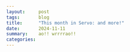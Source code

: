 ```yaml
---
layout:     post
tags:       blog
title:      "This month in Servo: and more!"
date:       2024-11-11
summary:    ao!! wrrrrao!!
categories:
---
```


<!--
- wpt <https://wpt.servo.org>
    - 2024-11-04 60% on all of wpt?
    - 2024-10-31 enabled css-grid tests 34052
- api features
    - 2024-09-28 better handling of data: urls 33500
    - 2024-10-09 `crypto.subtle.generateKey("AES-CBC")` 33628
    - 2024-10-11 toString() method on DOMMatrix and DOMMatrixReadOnly 33792
    - 2024-10-16 fetch metadata headers (‘Sec-Fetch-Site’, ‘Sec-Fetch-Mode’, ‘Sec-Fetch-User’, ‘Sec-Fetch-Dest’) 33830
    - 2024-10-18 non-ASCII characters in <img srcset> 33873
    - 2024-10-22 `crypto.subtle.encrypt()` and `decrypt()` for AES-CBC 33795
    - 2024-10-23 `crypto.subtle.generateKey("AES-CTR")` 33963
    - 2024-10-25 ‘transition-behavior: allow-discrete’ 33991
    - 2024-10-27 ‘transition: allow-discrete’ 34005
    - 2024-10-27 stub interface for IntersectionObserver 33989
    - 2024-10-30 `crypto.subtle.digest()` 34034
    - 2024-10-30 ‘mix-blend-mode: plus-lighter’ 34057
- layout
    - keyword sizes (‘min-content’, ‘max-content’, ‘fit-content’, ‘stretch’)
        - prelim 33558
        - enable stretch 33659
        - 2024-10-09 floats 33666
        - 2024-10-11 atomic inlines 33737
        - 2024-10-23 absolute/fixed positioned elements 33950
        - 2024-10-23 prevent ‘stretch’ from being negative 33951
        - 2024-10-27 intrinsic contributions 33854
    - fixed ‘align-content: <start|end>’ with ‘flex-wrap: wrap-reverse’ 33667
    - flex container intrinsic size with inline margins 33780
    - cyclic percentages in ‘min-width’ and ‘min-height’ 33988
    - video intrinsic size 31746 34069
    - fixed ‘text-wrap-mode: nowrap’ 33848
- fonts
    - async FontKey and FontInstanceKey 33600
    - first font instance creation 33638
    - memory mapping system fonts on macOS and freetype platforms 33747 mukilan
- perf
    - single fetch thread, fixing most errors due to too many file descriptors 33863
    - unmultiply_inplace 33553 33584 33582
    - flexbox layout tracing 33647
    - flexbox caching to avoid unnecessary layouts 33964 33967
    - avoid recomputing sizes when not using vertical percentages or stretching vertically 33806
    - avoid recomputing percentage heights of table rows 33575
    - fixed log spam when not using experimental `--features tracing` 33845
    - faster builds of script crate 33502
    - fixed small incremental parser updates 33611
- architecture
    - single cross-process compositor api 33619 33660 33817
    - start of gl bindings unification surfman#318 webxr#248 33538 33910 33911
    - script crate splitting continues 33627 33665
- servoshell and embedding
    - servoshell avoid unnecessary redraws 34008
    - servoshell drop --no-minibrowser code path 33677
    - smoother scrolling on macOS (or hidpi?) systems 34063
    - new `--screen-size` option (and `--resolution` is now `--window-size`) 34038
    - location bar updates for redirects (for other embedders too) 34004
    - embedder-provided resources are now documented 33885
    - fetching custom protocols 33573
    - license in installer 33711
- upgrades
    - stylo 2024-09-02 → 2024-10-04 33767
- webgpu
    - updated to wgpu v23 34073 33635
    - fixed bugs where we present old images 33613
- devtools
    - console firefox 131+ 33661
    - remove iframes from tab list 34032
    - persisting unminified external stylesheets 33919
- openharmony
    - 2024-10-11 started publishing nightlies 33801
    - can pass arguments to servoshell now 33588
    - toasts when pages load or panic 33621
- crashes
    - glwindow webxr session crashes on macos 33962
    - gc borrow hazards 33857 33875 33904 33929 33942 33976 34019 34020 33965 33937
    - replaced layout 34006
    - es modules 33938
- outreachy
    - clippy 31500
    - cangc 33683 33684
    - downcasting refactor 33804
    - script codegen 33713
    - std::mem::take 33959
- contributors
    - wpt summary 33587
    - `full` and `wpt` no longer test layout 2013. 34048

>>> 2024-09-28T06:11:36Z
+   c1931ee2cbeb16710388ee7c88e0c209ef1df801	https://github.com/servo/servo/pull/33500	Simplify the data: protocol handler (#33500)	
    a56c837122e76b243e7fadf3b48215af23f199c6	https://github.com/servo/servo/pull/33574	build(deps): bump syn from 2.0.77 to 2.0.79 (#33574)	dependabot[bot] <49699333+dependabot[bot]@users.noreply.github.com>
    a45ff16c47c83152dd47232b3b08fd9fd6d2e57f	https://github.com/servo/servo/pull/33571	build(deps): bump flate2 from 1.0.33 to 1.0.34 (#33571)	dependabot[bot] <49699333+dependabot[bot]@users.noreply.github.com>
    e1b7f2e95ea61d5827ccb37ea8d4bdbbc2349571	https://github.com/servo/servo/pull/33570	build(deps): bump autocfg from 1.3.0 to 1.4.0 (#33570)	dependabot[bot] <49699333+dependabot[bot]@users.noreply.github.com>
    40627334d7abf1649b7791e7f40ffdb3b2213574	https://github.com/servo/servo/pull/33569	build(deps): bump cc from 1.1.21 to 1.1.22 (#33569)	dependabot[bot] <49699333+dependabot[bot]@users.noreply.github.com>
+   057dd1e9eb46749f3e38bf7fbbf05392d8fbe1fd	https://github.com/servo/servo/pull/33558	Make ComputedValuesExt expose keywords for the sizing properties (#33558)	
    c7ef974968c32d58e6fdd3213965c0f88ee6e4a5	https://github.com/servo/servo/pull/33562	fetch: header tweaks to improve compliance with fetch spec (#33562)	
    f96a62f0cea059677a4f51012bcdf96384485525	https://github.com/servo/servo/pull/33566	Bump sccache-action to v0.0.6 (#33566)	
    c519a2cdb68683e2c9b05e54cfd10e022228fb2c	https://github.com/servo/servo/pull/33565	Fix typo on protocol handlers (#33565)	
+   78370fa6d082f60cd6fe41a24e98fa52e90dbf1c	https://github.com/servo/servo/pull/33563	Fix mach run bustage (#33563)	
+   02953d2fb69413f358210770d10d77efc6d015bd	https://github.com/servo/servo/pull/33553	Move unmultiply_inplace to pixels crate (#33553)	
>>> 2024-09-29T06:07:04Z
+   f57ae6005684e0fcc6d3edf96141c6400ac54d45	https://github.com/servo/servo/pull/33573	Let protocol handlers decide if they are fetchable (#33573)	
    5d269a9036a6c0888627778e9102967e58b1ae6a	https://github.com/servo/servo/pull/33577	Simplify the computation of CAPMIN (#33577)	
+   d110d8710a7e5e61891810ee7263292b4901a5c8	https://github.com/servo/servo/pull/33575	Don't recompute percentage contribution for table row (#33575)	
>>> 2024-09-30T06:08:52Z
    58f34ad7a3db8c633871d568bfcef8b094217e3e	https://github.com/servo/servo/pull/33581	Create HttpStatus to safely deal with HTTP responses status. (#33581)	
    013473f1d5a18f7d99183593ef370045dc58c978	https://github.com/servo/servo/pull/33580	Sync WPT with upstream (29-09-2024) (#33580)	Samson <16504129+sagudev@users.noreply.github.com>
>>> 2024-10-01T06:07:04Z
+   022a95a2cd55617538f2dc841de3a76ef12ad8d9	https://github.com/servo/servo/pull/33582	Optimized unmultiply_inplace to remove fp ops (#33582)	
    9864a02232600e143c5cc3467d62e2542cd3b84a	https://github.com/servo/servo/pull/33594	build(deps): bump cc from 1.1.22 to 1.1.23 (#33594)	dependabot[bot] <49699333+dependabot[bot]@users.noreply.github.com>
    e98f59946e783a7d7fd5aede3af46f85829cbb32	https://github.com/servo/servo/pull/33593	build(deps): bump png from 0.17.13 to 0.17.14 (#33593)	dependabot[bot] <49699333+dependabot[bot]@users.noreply.github.com>
    f85ac40a381b48aee5feced5596e96cb2ef24ef9	https://github.com/servo/servo/pull/33592	build(deps): bump tempfile from 3.12.0 to 3.13.0 (#33592)	dependabot[bot] <49699333+dependabot[bot]@users.noreply.github.com>
    d4ea1ae1d120a7b83c0ebfa8cce68de4f980cba8	https://github.com/servo/servo/pull/33590	build(deps): bump once_cell from 1.19.0 to 1.20.1 (#33590)	dependabot[bot] <49699333+dependabot[bot]@users.noreply.github.com>
    3b08efa516fd1041b83b8bc592693b383a039e62	https://github.com/servo/servo/pull/33591	build(deps): bump regex from 1.10.6 to 1.11.0 (#33591)	dependabot[bot] <49699333+dependabot[bot]@users.noreply.github.com>
+   96006daf6e6665dac48ef60e16ccaec3b6988744	https://github.com/servo/servo/pull/33502	use rerun-if-changed in script/build.rs (#33502)	Martin Robinson <mrobinson@igalia.com>
+   1ddfde96ce15687dea84be4e55cee3d381177804	https://github.com/servo/servo/pull/33584	Add a benchmark for for `unmultiply_inplace` in `pixels` (#33584)	
>>> 2024-10-02T05:58:46Z
+   e534c7d4610807fb1a93f17085ec6ada61a4a342	https://github.com/servo/servo/pull/33588	ohos: Allow passing arguments to servoshell (#33588)	
    d7da0563d36d8a6dafecb348ce94ff883242f7cb	https://github.com/servo/servo/pull/33612	Remove unneeded comments about suppressed errors. (#33612)	
    c76524e63bee4c00f7b3be26c021e314526f8b3a	https://github.com/servo/servo/pull/33108	Fix panic in webstorage/symbol-props.window.js (#33108)	
    f3e61885023c9ebd0e0505ba5663f74bea546043	https://github.com/servo/servo/pull/33610	build(deps): bump clap from 4.5.18 to 4.5.19 (#33610)	dependabot[bot] <49699333+dependabot[bot]@users.noreply.github.com>
    d83e5a6e3a544b097cb84690c47fe8005476a1dd	https://github.com/servo/servo/pull/33608	build(deps): bump httparse from 1.9.4 to 1.9.5 (#33608)	dependabot[bot] <49699333+dependabot[bot]@users.noreply.github.com>
    d63d975a2e76558defe8b0055f72e2443a6a5f6f	https://github.com/servo/servo/pull/33607	build(deps): bump cc from 1.1.23 to 1.1.24 (#33607)	dependabot[bot] <49699333+dependabot[bot]@users.noreply.github.com>
    a67e921bfa6b56f77976d7b79b71a99981b42c8e	https://github.com/servo/servo/pull/33606	build(deps): bump unicode-properties from 0.1.2 to 0.1.3 (#33606)	dependabot[bot] <49699333+dependabot[bot]@users.noreply.github.com>
    e0aa288dacbaecfb9df7f4d2ef5ff36bd34c748d	https://github.com/servo/servo/pull/33579	Refactor sizing logic for table measures (#33579)	
+   abad89a49c1fbad584627deaa7440f50a5cc9912	https://github.com/servo/servo/pull/33600	fonts: Make `FontKey` and `FontInstanceKey` generation asynchronous (#33600)	
    05ecb8eddb3989ffcee51df5c2c86887fee8b7e8	https://github.com/servo/servo/pull/33521	webgpu: renovate gpucanvascontext and webgpu presentation to match the spec (#33521)	
    0b2549f4cbf84279580e7792f261da0965d97225	https://github.com/servo/servo/pull/33545	build(deps): bump fdeflate from 0.3.4 to 0.3.5 (#33545)	dependabot[bot] <49699333+dependabot[bot]@users.noreply.github.com>
    5b8f3015c0193008d322b6d87656a5867dfac40e	https://github.com/servo/servo/pull/33598	Add OpenHarmony to supported platforms in Readme. (#33598)	
    5ee8e2e55b9726015b0cd3d21f4f4f9b084a5b67	https://github.com/servo/servo/pull/33596	CI: increase self-hosted runner timeout from 30 to 120 seconds (#33596)	
>>> 2024-10-03T06:15:38Z
+   c7a4e4f627f0bf331cedc1700ddeb92ffcba4e78	https://github.com/servo/servo/pull/33611	net: Refactor `Decoder` (#33611)	
    c682172440e2010ddd7e225463e81ddb175ebd81	https://github.com/servo/servo/pull/33623	build(deps): bump async-stream from 0.3.5 to 0.3.6 (#33623)	dependabot[bot] <49699333+dependabot[bot]@users.noreply.github.com>
+   6d4438808a95f78a2a35e749a8c65e5265b64602	https://github.com/servo/servo/pull/33587	do WPT reports as GitHub job summery (#33587)	Martin Robinson <mrobinson@igalia.com>
    56f0abeb8961bb0481c44cb7cf9f7fedd51d2938	https://github.com/servo/servo/pull/33618	clippy: Fix warnings in components/devtools/actors/inspector (#33618)	
    88dad77483e05560dead8e8d64252e756cea1422	https://github.com/servo/servo/pull/33597	Compositor: add document id to NewWebRenderFrame variant (#33597)	
>>> 2024-10-04T06:12:51Z
    e1eca71cd175dc8662ecf33f7a782eb3d0fe2364	https://github.com/servo/servo/pull/33641	build(deps): bump hilog-sys from 0.1.1 to 0.1.2 (#33641)	dependabot[bot] <49699333+dependabot[bot]@users.noreply.github.com>
    1170124678c0d091681816b6f58993ee14da6935	https://github.com/servo/servo/pull/33640	build(deps): bump async-compression from 0.4.12 to 0.4.13 (#33640)	dependabot[bot] <49699333+dependabot[bot]@users.noreply.github.com>
9fcfe09e5185f05af02f617c4a2bd934c29344dc	https://github.com/servo/servo/pull/33621	ohos: Add toast prompt (#33621)	
+   f2f5614ad64927aa82aa8937ae14a6086df49d2b	https://github.com/servo/servo/pull/33619	compositor: Create a single cross-process compositor API (#33619)	
    986c3a38a3ae257499c78ce21a50f689faa10c3b	https://github.com/servo/servo/pull/33632	Permitted functions to have too many arguments in components/script/dom (#33632)	
    43d559a1c2510c9244b1592e5ac33f2e8e8732a7	https://github.com/servo/servo/pull/33631	replaced `.map` with `.and_then` and removed `.flatten()` (#33631)	
+   634dbd2d7861225181c58416ecda11d04498377e	https://github.com/servo/servo/pull/33627	Replace `ShouldNotImplDomObject` with `NoDomObjectInDomObject` (#33627)	
    cd803c83419fe90960eac4dfefec062202837ad8	https://github.com/servo/servo/pull/33625	clippy: Fix warning in components/compositing (#33625)	
    163e47766841725201f683495f4506f35fc9614c	https://github.com/servo/servo/pull/33630	Less `allow(crown::unrooted_must_root)` in bindings (#33630)	
>>> 2024-10-05T05:57:21Z
    20eb9278439b011db278deac65a5e364c4c6d6b3	https://github.com/servo/servo/pull/33635	chore: Update wgpu again (#33635)	Martin Robinson <mrobinson@igalia.com>
    57d96653eb46fbb66bd11f54d9129cebcda6ac43	https://github.com/servo/servo/pull/33652	build(deps): bump addr2line from 0.24.1 to 0.24.2 (#33652)	dependabot[bot] <49699333+dependabot[bot]@users.noreply.github.com>
    73a0aef7a4ae4fdd677223683d47742d70f8595b	https://github.com/servo/servo/pull/33651	build(deps): bump object from 0.36.4 to 0.36.5 (#33651)	dependabot[bot] <49699333+dependabot[bot]@users.noreply.github.com>
    37cd910e7993d385636301eebd642cb4e51b9ae8	https://github.com/servo/servo/pull/33650	build(deps): bump gimli from 0.31.0 to 0.31.1 (#33650)	dependabot[bot] <49699333+dependabot[bot]@users.noreply.github.com>
    4850caeec49b22e9c4e9618185408882ad76832c	https://github.com/servo/servo/pull/33648	clippy: Fix too_many_arguments warnings (#33648)	
+   2234bc56a54c488d39762060b4dbd3e613c8174b	https://github.com/servo/servo/pull/33638	fonts: Eliminate overhead of first font instance creation (#33638)	
    ec05be6300075bcb9fb22df0c1eb941075e9d454	https://github.com/servo/servo/pull/33646	clippy: Fix `too_many_arguments` in `components/layout_thread_2020` (#33646)	
    48f8ff62363e466905279f34c32770e4af17b3cb	https://github.com/servo/servo/pull/33645	Revert "compositor: Create a single cross-process compositor API (#33619)" (#33645)	
    826e31eaa58bbc6c6542c2e1cb5f7d37a07d2e98	https://github.com/servo/servo/pull/33642	build(deps): bump unicode-bidi from 0.3.15 to 0.3.17 (#33642)	dependabot[bot] <49699333+dependabot[bot]@users.noreply.github.com>
    f55e7778883fba0d02ee7a08a737d701403dcd78	https://github.com/servo/servo/pull/33643	clippy: Fix let binding in components/fonts/font_context.rs (#33643)	
    03b8034f6805a2ffdd0d44f59461dc3948c62565	https://github.com/servo/servo/pull/33633	clippy: Fix several warnings in `components/script` and `components/webgpu` (#33633)	
+   6e043cd09ed76c0bb4fa92cea2693dc70f42ba52	https://github.com/servo/servo/pull/33613	webgpu: Introduce PresentationId to ensure updates with newer presentation (#33613)	
>>> 2024-10-07T05:58:26Z
    f8933a57353aeca14a6cbc60b3cb0cf98cab6c5d	https://github.com/servo/servo/pull/33668	Sync WPT with upstream (06-10-2024) (#33668)	Josh Matthews <josh@joshmatthews.net>
+   ea84f7b135fa4341908b2000aefe18a6907f2994	https://github.com/servo/servo/pull/33659	Enable `stretch` keyword (#33659)	
    0a5540f6a49d3873a5a3c54dd0bc2336cf0b2974	https://github.com/servo/servo/pull/33653	clippy: Fix warnings in `components/script` & `components/webgpu` (#33653)	
    ad8ba49d2cca9de554a9baa3c81188da91b7ec13	https://github.com/servo/servo/pull/33658	Skip anonymous blocks for percentage resolution (#33658)	
+   719b5aba24e25b41e87751ca1ad1b130229528ae	https://github.com/servo/servo/pull/33647	tools: Improve instrumentation and add it for some layout (#33647)	
>>> 2024-10-08T06:08:00Z
    d200557434458322260c99747db601c849940ce8	https://github.com/servo/servo/pull/33697	build(deps): bump futures-io from 0.3.30 to 0.3.31 (#33697)	dependabot[bot] <49699333+dependabot[bot]@users.noreply.github.com>
    b4ef1340af893ce351d18d944e3a63f718ed3ce2	https://github.com/servo/servo/pull/33699	build(deps): bump ab_glyph from 0.2.28 to 0.2.29 (#33699)	dependabot[bot] <49699333+dependabot[bot]@users.noreply.github.com>
    7bcc288cd92364ccec376383cdc9d3e56f7e556f	https://github.com/servo/servo/pull/33688	layout: Avoid double negation in `CellLayout::is_empty_for_empty_cells()` (#33688)	
    628ca03a800d4a562bc9d46279e0b7929317c49c	https://github.com/servo/servo/pull/33695	build(deps): bump proc-macro2 from 1.0.86 to 1.0.87 (#33695)	dependabot[bot] <49699333+dependabot[bot]@users.noreply.github.com>
    028026bebe992431ede7c57b7e3065616d859026	https://github.com/servo/servo/pull/33689	Fixed some clippy warnings in components/script and components/devtools (#33689)	
    53d24bb9ea5e3689dd928c1254af55fb2d90f164	https://github.com/servo/servo/pull/33657	fix: disable automatic reseeding (#33657)	
    2642f3ce338f5750c5cbc8878a29f8dffe832921	https://github.com/servo/servo/pull/33686	fix default implementation warning in components\script\dom\identityhub.rs (#33686)	
+   433f48741b03f1ddf25008265138a9d21569e123	https://github.com/servo/servo/pull/33667	Fix `align-content` set to `start` or `end` on flexbox (#33667)	
+   6aaca118a90913b34551840cf02489ad29ee75ff	https://github.com/servo/servo/pull/33677	Drop support for '--no-minibrowser' mode (#33677)	
    38251fe5e79e66cd4f3753b87a14f5240b665ed1	https://github.com/servo/servo/pull/33664	clippy: Fix collapsible_match warning in components/shared (#33664)	
>>> 2024-10-09T06:09:25Z
    a2b27012a5e7e312345afc2d79ba995af9f5e68b	https://github.com/servo/servo/pull/33724	clippy: Use `flat_map` instead of `map` in `components/devtools` (#33724)	
    589f0d701845f10753881af6d827138bf0354b74	https://github.com/servo/servo/pull/33740	Fix clippy warning: slow zero-filling initialization (#33740)	
    476ebb92fbf9cd5e54b778cbe853be8d87bc0d10	https://github.com/servo/servo/pull/33727	clippy: Fix `type_complexity` warning in `components/script/dom` (#33727)	
    5079552f93a126f6a940b39751787a60b894215d	https://github.com/servo/servo/pull/33700	build(deps): bump cc from 1.1.24 to 1.1.28 (#33700)	dependabot[bot] <49699333+dependabot[bot]@users.noreply.github.com>
    3c805cd588f47ab05eb15d6e472c8fa8771ebdf6	https://github.com/servo/servo/pull/33735	build(deps): bump clap from 4.5.19 to 4.5.20 (#33735)	dependabot[bot] <49699333+dependabot[bot]@users.noreply.github.com>
    5c6ac23a7a3b8f161f5602d8ee1181352be04563	https://github.com/servo/servo/pull/33734	build(deps): bump once_cell from 1.20.1 to 1.20.2 (#33734)	dependabot[bot] <49699333+dependabot[bot]@users.noreply.github.com>
    217a9e191752f6e657b71d83b8c71d1cd70d7be6	https://github.com/servo/servo/pull/33733	build(deps): bump futures-executor from 0.3.30 to 0.3.31 (#33733)	dependabot[bot] <49699333+dependabot[bot]@users.noreply.github.com>
    bc84dfbae5d73d9951337411d92885cfdc08d6b9	https://github.com/servo/servo/pull/33729	Fix: Add missing transmute annotations in Castable trait (#33729)	
    e8e51b13735c2ff3e36b80743848dc7e92140731	https://github.com/servo/servo/pull/33730	Clippy: fix clone_on_copy in components\script\dom\cryptokey (#33730)	
    609a6ef0f46f2777c4c3edf0dabef5d233f0044a	https://github.com/servo/servo/pull/33728	fix(clippy): add missing annotations for transmute usage in root.rs (#33728)	
+   c1b744b2b2c37cdb119a3d3f761822d22f938339	https://github.com/servo/servo/pull/33666	Implement keyword sizes on floats (#33666)	
    39133a547846ead67be0d8ad7dac026cb318dd2d	https://github.com/servo/servo/pull/33692	Replace CanGc::note() calls with arguments in `components/script/dom` (#33692)	
    38c5ebbf8e52aebe5155c80fa1ea4da81838d7de	https://github.com/servo/servo/pull/33685	clippy: Fix warning in `components/script/dom` (#33685)	Martin Robinson <mrobinson@igalia.com>
    9862df877ddf66ac44355204781fd8bd76c39dff	https://github.com/servo/servo/pull/33705	Fix clamp-like pattern warning in font.rs (#33705)	
    77f7b43548ca8450e663ce456c59a44c723235ec	https://github.com/servo/servo/pull/33690	clippy: Fix large size difference between variants of `ScriptToCompositorMsg` (#33690)	Martin Robinson <mrobinson@igalia.com>
    76cdb0173e853ec28cd7b8b7802b002303fc84b8	https://github.com/servo/servo/pull/33696	Remove dead (and incorrect) logic about vertical overconstrainment (#33696)	
    72eeebe311c65fcdee2c2f4679a9b0121146429b	https://github.com/servo/servo/pull/33707	Fix large enum variant warning in serviceworker_manager.rs (#33707)	
+   dcedfab44fed6b0b330bc60b09f86cb6f094a71c	https://github.com/servo/servo/pull/33711	Attempt to link to MPL-2.0 license page in Windows installer (#33711)	
    fd8ed6c44dfec60557fef7f0d77cc2c9c1fe8a04	https://github.com/servo/servo/pull/33698	build(deps): bump futures-util from 0.3.30 to 0.3.31 (#33698)	dependabot[bot] <49699333+dependabot[bot]@users.noreply.github.com>
    4a53dd9708049776d0def353714052ce4d001e21	https://github.com/servo/servo/pull/33703	build(deps): bump pin-project from 1.1.5 to 1.1.6 (#33703)	dependabot[bot] <49699333+dependabot[bot]@users.noreply.github.com>
    ad409e644484a03815953d848262aa02fcd898c8	https://github.com/servo/servo/pull/33704	build(deps): bump bytemuck_derive from 1.7.1 to 1.8.0 (#33704)	dependabot[bot] <49699333+dependabot[bot]@users.noreply.github.com>
    457d8a8a5c720fbf5624a95d86ac53f2aee342e8	https://github.com/servo/servo/pull/33531	Bring `http_network_or_cache_fetch` closer to the spec (#33531)	
+   fc0d4d8157c71c512817886bc3b8d1adad5d46a9	https://github.com/servo/servo/pull/33628	crypto: Begin SubtleCrypto implementation (#33628)	
+   66bc430b24a0cb1fe2d51e2b5983ea8833ba22b9	https://github.com/servo/servo/pull/33713	Sorted Bindings.conf alphabetically (#33713)	
    d3c0785d64f0186a31f38308d31c6eee4b577210	https://github.com/servo/servo/pull/33706	Various CanGc fixes in components/script/dom  (#33706)	
+   7d931e673af2780f3f62d52cb17324ec2cc68c71	https://github.com/servo/servo/pull/33665	script: Include constructors and static methods in generated DOM traits (#33665)	
    946fa9cdee68bb834a3b75821e8e7f94cf86d31c	https://github.com/servo/servo/pull/33719	ohos: pin version of setup-ohos-sdk action to fix CI (#33719)	
>>> 2024-10-10T06:03:33Z
    0c4720140fe71eed8760fa7ab1d39e024fc56d27	https://github.com/servo/servo/pull/33757	Fixed some clippy warnings in components/script/dom (#33757)	
    9a8e7f4867c2e6c54dec9cba3b3766f52ba8117f	https://github.com/servo/servo/pull/33771	clippy: Fix warnings in components/script/dom (#33771)	
    67edd5683be8ece49db2049ffd09f9b508b73dd9	https://github.com/servo/servo/pull/33766	build(deps): bump dwrote from 0.11.1 to 0.11.2 (#33766)	dependabot[bot] <49699333+dependabot[bot]@users.noreply.github.com>
    f6ec73bc1d2304020011f508e23d7bfd5db3283c	https://github.com/servo/servo/pull/33764	build(deps): bump bindgen from 0.69.4 to 0.69.5 (#33764)	dependabot[bot] <49699333+dependabot[bot]@users.noreply.github.com>
+   9195344b75b4e5fd1cd86671b10df46a956f0fea	https://github.com/servo/servo/pull/33660	compositor: Create a single cross-process compositor API (#33619) (#33660)	
30cbf01280dc3aa03caeaba11f55808f7ba59cf3	https://github.com/servo/servo/pull/33758	Rename first_contained_child & last_contained_child to first_partially_contained_child & last_partially_contained_child (#33758)	
5ba8054b69e3f9867cecde89a18bf0f134d6f276	https://github.com/servo/servo/pull/33614	refactor `CGClassConstructHook` to use handwritten constructors (#33614)	
3eee02869a8a9673a52d807c737e4c203d32b1b7	https://github.com/servo/servo/pull/33715	Fix test timing for all tests using xr_promise_test (#33715)	
+   af61b1a1074037a36b803357fb03ea72ee01ae66	https://github.com/servo/servo/pull/33661	DevTools: Fix console in Firefox 131 (#33661)	
a6da1daa126705fcb7393d605e4844640e4fefe0	https://github.com/servo/servo/pull/33745	Cleanup FontContext privacy (#33745)	
    4d200a43483296aa57f2c2ddf37bfdbaede346bc	https://github.com/servo/servo/pull/33749	Use `--break-system-packages` when running pip in the WPT export job (#33749)	
    c430645606396a300b57a4d9c909db959486ca4c	https://github.com/servo/servo/pull/33755	ci: pin the ubuntu runner version in lint job. (#33755)	
    623bcde11132ccd9bcd9b46a1f21a4a55aafe2b0	https://github.com/servo/servo/pull/33744	Fix Clippy warning: Replace map().flatten() with and_then() in http_loader.rs (#33744)	
7df18aecfe18c6e30adae5632035bb687a537388	https://github.com/servo/servo/pull/33681	Upgrade Android Gradle (#33681)	
ff6523c37e132605c0945bdc49f15b75b0566d2e	https://github.com/servo/servo/pull/33717	Fix handling of `__Secure-` and `__Host-` Cookie prefixes (#33717)	
>>> 2024-10-11T05:56:24Z
    88f1d9dd5e09442e1a1806d231dc074b37633716	https://github.com/servo/servo/pull/33782	clippy: Refactor `script/dom/globalscope.rs` to avoid overly complex types (#33782)	
    2b71130a8a95d0c723532d2486493b5db0c9e1b1	https://github.com/servo/servo/pull/33800	Various CanGc fixes (#33800)	
+   c00c6e728ddb82d6cb646eb924a73c4b43a798a4	https://github.com/servo/servo/pull/33792	Implement DOMMatrix `stringifier` (#33792)	
fc2c77be8363759657b50992b93d08d40f8fbf1b	https://github.com/servo/servo/pull/33794	Use NaN-safe comparisons in DOMQuad::GetBounds (#33794)	
f15da16da403b4b5510e7722b555ee0c0c1f3de4	https://github.com/servo/servo/pull/33796	Update DOMMatrix::is2D when modifying elements (#33796)	
+   0553789d4839c4bf750f386f3f07a71b4a21f38e	https://github.com/servo/servo/pull/33747	fonts: Instantiate system fonts using system font loaders (#33747)	Mukilan Thiyagarajan <mukilan@igalia.com>
    4564ce2fcc970d213dc8c109ab8f02a959254046	https://github.com/servo/servo/pull/33793	build(deps): bump wasm-bindgen from 0.2.93 to 0.2.95 (#33793)	dependabot[bot] <49699333+dependabot[bot]@users.noreply.github.com>
+   091b8ecda0e509cfc49f546294f23180303892d0	https://github.com/servo/servo/pull/33780	layout: Handle inline margins in `layout_for_block_content_size()` (#33780)	
    81ce12b23aab15ecaede17b79ae96c5aac07a28e	https://github.com/servo/servo/pull/33788	build(deps): bump async-compression from 0.4.13 to 0.4.14 (#33788)	dependabot[bot] <49699333+dependabot[bot]@users.noreply.github.com>
    1668b12ded143ee670b80417d38bc3cf5cb46167	https://github.com/servo/servo/pull/33783	Replace some `Point2D::new(0, 0)` instances with `Point2D::zero()` (#33783)	
b58cee48cefef80417babd76ec087e1219a914b8	https://github.com/servo/servo/pull/33775	doc(resources): `Preferences`, `HstsPreloadList`, `RippyPNG` (#33775)	Martin Robinson <mrobinson@igalia.com>
fd19409f31c038b5b89c7ed4b73ebabcfd241355	https://github.com/servo/servo/pull/33751	Upgrade to `egui@0.29.1` and `winit@0.30.5` (#33751)	Martin Robinson <mrobinson@igalia.com>
6b3a316e1bc31aaf4938bc093b5b4c72a7fadf86	https://github.com/servo/servo/pull/33746	Remove most usage of ReentrantMutex in font code (#33746)	
    a591778a25b85e236aff9a7966754ac16ce0864f	https://github.com/servo/servo/pull/33709	Improve `Au(0)` constructions (#33709)	
    c6d305fbb32dcda968b5f7501796137252d9d643	https://github.com/servo/servo/pull/33781	fix clippy warnings in codegen (#33781)	
    f9a06d62a2757eefc729f2126a0d50afa919399f	https://github.com/servo/servo/pull/33774	More CanGc fixes: Range, Event, gpu error, Header (#33774)	
+   8c56cbdab207239e4f05b253970e16e75b0a3958	https://github.com/servo/servo/pull/33737	Implement keyword sizes on atomic inlines (#33737)	
52cddb45bdba037b6016e7183ee68036bc36fbe5	https://github.com/servo/servo/pull/33754	Use `content_box_sizes_and_padding_border_margin_deprecated()` in `FlexItem::new()` (#33754)	
    6f87c38cda290a46148102b124a82fe786c0bcbe	https://github.com/servo/servo/pull/33762	clippy: Rename various methods and members to conform to naming guidelines (#33762)	
2805d3ce149fac5786b96d83cdbb2d50583bc75d	https://github.com/servo/servo/pull/33773	Fix writing mode in `content_box_sizes_and_padding_border_margin()` (#33773)	
bd27e64cd846c72db90937c7e0fafa64712ec5df	https://github.com/servo/servo/pull/33750	fix possible IndexError (#33750)	
7cd73ef4a7634b3e8f716451681b708d1dcc6acb	https://github.com/servo/servo/pull/33769	use `ThreadSafeJSContext` instead of `ContextForRequestInterrupt` (#33769)	
61a930402d5ac1f03530d7506960b8a04cfb974a	https://github.com/servo/servo/pull/33770	Update Servo user agent strings (#33770)	
>>> 2024-10-11T11:46:23Z
+   febe7de0bfa2ae3aa8add6670d712db3145c6438	https://github.com/servo/servo/pull/33801	ohos: publish nightly builds (#33801)	
>>> 2024-10-12T05:57:02Z
    e5e1ef9fb6eb0c225ad69b3a7009a82aac08ba60	https://github.com/servo/servo/pull/33816	Replace CanGc::note() calls with arguments in `components/script` (#33816)	
a86dcfc6e7e163ebc084d69fedc32a368ef7e202	https://github.com/servo/servo/pull/33802	Unify logic for laying out floats and atomic inlines (#33802)	
    0eb8d22d88626ec576e01a2254cbbf70366533ee	https://github.com/servo/servo/pull/33815	build(deps): bump webxr from `845ae9c` to `e3249c3` (#33815)	dependabot[bot] <49699333+dependabot[bot]@users.noreply.github.com>
    3b4a1ab8dd5fd6f613d5778dd8f8c172e6187bdc	https://github.com/servo/servo/pull/33814	build(deps): bump web-sys from 0.3.70 to 0.3.72 (#33814)	dependabot[bot] <49699333+dependabot[bot]@users.noreply.github.com>
    afbfad2f63e26cae1641a777dd3d92a8bc9abb11	https://github.com/servo/servo/pull/33813	build(deps): bump cc from 1.1.28 to 1.1.29 (#33813)	dependabot[bot] <49699333+dependabot[bot]@users.noreply.github.com>
    1167c8245acb9a03aec202e57cbbfaa65377e525	https://github.com/servo/servo/pull/33810	build(deps): bump glow from 0.14.1 to 0.14.2 (#33810)	dependabot[bot] <49699333+dependabot[bot]@users.noreply.github.com>
    d89d1490aec906ff2b0a86e71477b84caf7f752e	https://github.com/servo/servo/pull/33812	build(deps): bump js-sys from 0.3.70 to 0.3.72 (#33812)	dependabot[bot] <49699333+dependabot[bot]@users.noreply.github.com>
    e09362cd3cd00b7d7818dbc25d4a1525e652c7dd	https://github.com/servo/servo/pull/33809	clippy: Fix issues in `components/fonts` and `ports/servoshell` (#33809)	Martin Robinson <mrobinson@igalia.com>
    20a15619f0461bb44e8dfc3e81ff20d9d2d4fd9d	https://github.com/servo/servo/pull/33808	CanGc fixes starting from imagedata.rs (#33808)	Josh Matthews <josh@joshmatthews.net>
+   27b25e869bc6d8d1b42da655895c27dc3c08f211	https://github.com/servo/servo/pull/33804	content: Replace uses of `downcast`+`is_some`/`is_none` with `is` (#33804)	
c5899e596dd068360efe3b290203ac7f4c9c3e5a	https://github.com/servo/servo/pull/33798	Implement DOMRect::FromRect (#33798)	
    8843a0e400745787faf4a23213cbfdf7e2158c73	https://github.com/servo/servo/pull/33790	clippy: Fix `type_complexity` warnings in `components/script/dom` (#33790)	
2a6cfbaaf90a2c0f821473ea59c05ea1332d3f1d	https://github.com/servo/servo/pull/33803	Throw NotSupported error and update expected results for XRSession::UpdateRenderState (#33803)	
>>> 2024-10-14T06:06:27Z
    717baff17b651606e3e7bf53ba20dc00ae996a38	https://github.com/servo/servo/pull/33818	Fixed same_enum_variation clippy warnings in components/script/dom (#33818)	
    fc0835bae3dc28b17e6002e0594d6112517ff61d	https://github.com/servo/servo/pull/33827	CanGc fixes in focusevent.rs oscillartornode.rs response.rs resizeobserversize.rs animationevent.rs (#33827)	
    92f12ff7cda3d3da667d2358ab3867b1dcc5b9a2	https://github.com/servo/servo/pull/33822	Propagate CanGc through dommatrix, dommatrixreadonly, and testbindings (#33822)	
bdd5fb2e5b12a442a553b708c36adfed5cbf76c3	https://github.com/servo/servo/pull/33825	Use document encoding when parsing url in href setter (#33825)	
    76776bf082982e213f7ae14fdd2885b316716b96	https://github.com/servo/servo/pull/33826	Update web-platform-tests to revision b'c7076ab2397dd3dcf0bb93dc304d05be04cd2a47' (#33826)	
ded518dfd0a22d6e6b8bec8a59e8498f18124616	https://github.com/servo/servo/pull/33824	Remove some fixed fixmes (#33824)	
f0285fc7e5c2d834f18f551b10fb46989c565cdf	https://github.com/servo/servo/pull/33823	CI: pin ubuntu 22.04 in WPT Import (#33823)	
efaba0472a424256fa008d288b870f499b42f2ab	https://github.com/servo/servo/pull/33739	CI: Bump setup-ohos-sdk to v0.1.4 (#33739)	
    5c0a0d29d0731147f367195ec3b568768c114455	https://github.com/servo/servo/pull/33821	clippy: Fix warnings in `components/script` & `components/script/dom` (#33821)	
    a55f9a37ecc81a0b18731b0e1985c7efa10b01a9	https://github.com/servo/servo/pull/33820	CanGc fixes starting from blob.rs, mediastream.rs, custom_event.rs (#33820)	
bd8006afc5b29530bc4eb1d310490a345b8283fc	https://github.com/servo/servo/pull/33819	Update wgpu (#33819)	
>>> 2024-10-15T06:10:13Z
    2f1862aaf5771c3a8416d524c4a6dca1cac4d99e	https://github.com/servo/servo/pull/33842	build(deps): bump cc from 1.1.29 to 1.1.30 (#33842)	dependabot[bot] <49699333+dependabot[bot]@users.noreply.github.com>
    81e8e582df814aa64ff4409e43778196f19ac83b	https://github.com/servo/servo/pull/33841	build(deps): bump profiling from 1.0.15 to 1.0.16 (#33841)	dependabot[bot] <49699333+dependabot[bot]@users.noreply.github.com>
    f6ebb8eaf1e12af4623e903de39e6ddebb4c7757	https://github.com/servo/servo/pull/33839	build(deps): bump bytemuck from 1.18.0 to 1.19.0 (#33839)	dependabot[bot] <49699333+dependabot[bot]@users.noreply.github.com>
    223e01ed9ea3036542cfc54722119b6e7929b158	https://github.com/servo/servo/pull/33838	build(deps): bump wasm-bindgen-futures from 0.4.43 to 0.4.45 (#33838)	dependabot[bot] <49699333+dependabot[bot]@users.noreply.github.com>
    aedad3272652efe8b2a6f76a046fb2398874c033	https://github.com/servo/servo/pull/33837	build(deps): bump async-compression from 0.4.14 to 0.4.15 (#33837)	dependabot[bot] <49699333+dependabot[bot]@users.noreply.github.com>
+   b9ed45942d7b22d658955e9bcdd3db0bad1bba99	https://github.com/servo/servo/pull/33806	Avoid recomputing inline_content_sizes() when not needed (#33806)	Martin Robinson <mrobinson@igalia.com>
+   821bed1d11c289dfd14026f4edb431a223c9e4d6	https://github.com/servo/servo/pull/33817	Fix headless mode on Windows (#33817)	
    9508b83af6589d661de620dabb6c2bd08c453325	https://github.com/servo/servo/pull/33480	fix intermittency of child-document-raf-order test (#33480)	
    cfd15dd14df2e8e6374e25c0a579be0404dbb28b	https://github.com/servo/servo/pull/33828	CanGc fixes originating from `gamepadevent.rs` & `stereopannernode.rs` (#33828)	
    2322b22a6bb62b73fe283e52265af6fbe67d2751	https://github.com/servo/servo/pull/33834	CI: temporarily disable self-hosted runners for nightly.yml (#33834)	
    0d3fad156a026c1e3f8595361faa71cf4295cd9a	https://github.com/servo/servo/pull/33833	Add python3-setuptools to ubuntu apt install line (#33833)	
>>> 2024-10-16T06:08:12Z
+   ed959d7a1a2a584803f689ce8d92f7d0c3c0d48b	https://github.com/servo/servo/pull/33830	Implement fetch metadata headers (#33830)	
    a2f81d69c1971f07c2af8633756953ddd70a1bb5	https://github.com/servo/servo/pull/33852	CanGc fixes (#33852)	
    5b8fbb023dfba890c7744e826a077776516131c6	https://github.com/servo/servo/pull/33850	build(deps): bump rustversion from 1.0.17 to 1.0.18 (#33850)	dependabot[bot] <49699333+dependabot[bot]@users.noreply.github.com>
    564478ef0da52d98d93fd6acf2526f9ece9b107f	https://github.com/servo/servo/pull/33844	Remove SizeKeyword, merge it into Size (#33844)	
    c37fb2e45300a58e97fcc7d2f00ecf7db1f0fc72	https://github.com/servo/servo/pull/33835	clippy: Fix `type_complexity` warning in `components/script/dom` (#33835)	
    b088a8b8f1aa6f42bdb9061ec58a30249149e7ec	https://github.com/servo/servo/pull/33840	Fix Clippy warning: remove unneeded late initialization of string (#33840)	
    46d6c0c883750de2f57bba8da3eb199b01a9761f	https://github.com/servo/servo/pull/33843	CanGc fixes in components/script/dom (#33843)	
    1e39787573e180801ed70c3f708ebb22631eeeb9	https://github.com/servo/servo/pull/33836	CanGc fixes and checks in multiple files (#33836)	
>>> 2024-10-17T06:10:55Z
    fc569260d201dd947aff1d9aa2e824c95fa26f2a	https://github.com/servo/servo/pull/33874	ci: Fix the WPT export job again by removing `--break-system-packages` (#33874)	
    066d3103bb82c75d6a50138aa5564e1ff9aca468	https://github.com/servo/servo/pull/33870	build(deps): bump async-compression from 0.4.15 to 0.4.16 (#33870)	dependabot[bot] <49699333+dependabot[bot]@users.noreply.github.com>
    133c763e650a60928c288b379cec2e30c142c489	https://github.com/servo/servo/pull/33869	build(deps): bump napi-derive-ohos from 0.0.9 to 1.0.0 (#33869)	dependabot[bot] <49699333+dependabot[bot]@users.noreply.github.com>
    ccac50fc91e61c36698c97beacde8138dfd3de7c	https://github.com/servo/servo/pull/33867	build(deps): bump proc-macro2 from 1.0.87 to 1.0.88 (#33867)	dependabot[bot] <49699333+dependabot[bot]@users.noreply.github.com>
+   036e74524a72920ffca6deb4d6a850cf04b31736	https://github.com/servo/servo/pull/33863	net: Start reducing number of IPCs channels used for fetch with a `FetchThread` (#33863)	
21152673282b7ac03cee5d97d46fe368b379a297	https://github.com/servo/servo/pull/33731	Add missing XRWebGLBinding constructor spec steps (#33731)	
    cde6931f4bcb6832d3fbd37c3930b63e759cc279	https://github.com/servo/servo/pull/33860	clippy: Fix warnings in `components/script/dom` (#33860)	
    a646c850c6f7dcaf64ad286342b654ffdbebd274	https://github.com/servo/servo/pull/33853	clippy: Fix warnings in `components/script/dom` & `components/servo` (#33853)	Mukilan Thiyagarajan <mukilan@igalia.com>
    b0a33d6b0212be325f3c5551869be80904c24892	https://github.com/servo/servo/pull/33865	Some CanGc Fixes (#33865)	
    2b9527262c5700473af6fb2b193f84596bedc0de	https://github.com/servo/servo/pull/33862	CanGc fixes in components/script/dom (#33862)	
    5148b444be5490d0fd9123d7248216856efd568d	https://github.com/servo/servo/pull/33861	Minor cleanup for `Size` after #33844 (#33861)	
+   2e0fbfcb951c570cd7fa6f65b9b1c659dc4fba9c	https://github.com/servo/servo/pull/33857	Fix GC borrow hazard in XRInputSourceArray (#33857)	
+   fa1f7e5839a35019d5ac2f105a45b555292b74fd	https://github.com/servo/servo/pull/33845	Gate all use of `tracing` behind Cargo feature (#33845)	
+   103d3aa7bb6341957c31a1aae4f925068e39e951	https://github.com/servo/servo/pull/33848	Avoid wrapping line at the start of text run with `text-wrap-mode: nowrap` (#33848)	
    0a71c736f08fafb68d453133379dcc458fe4ac85	https://github.com/servo/servo/pull/33849	clippy: fix clippy warnings in `components/script` (#33849)	
    30abb99287790c2653821cc469ecd891b89ab57c	https://github.com/servo/servo/pull/33748	clippy: Add safety documentation and clean up unsafe methods (#33748)	
>>> 2024-10-18T06:07:54Z
+   41fd39a128134228e9bf66ffbc6e24fb4063b711	https://github.com/servo/servo/pull/33885	doc(resources): Add documentation to undocumented `embedder_traits::resources::Resource` variants (#33885)	Josh Matthews <josh@joshmatthews.net>
    f826698d6e5483f18d13a9f104e0645ee31bb8d9	https://github.com/servo/servo/pull/33891	CanGc fixes in components/script/dom (#33891)	
    9c893c7f4def4ffa635587ea85d5e4c3ba6ecac3	https://github.com/servo/servo/pull/33888	More CanGc fixes (#33888)	
    720d6321707722062647914885e398d4eb1e53c9	https://github.com/servo/servo/pull/33889	build(deps): bump serde_json from 1.0.128 to 1.0.129 (#33889)	dependabot[bot] <49699333+dependabot[bot]@users.noreply.github.com>
    f6a77b905f36958688a3885094fdca02cb5e3815	https://github.com/servo/servo/pull/33886	build(deps): bump rustfix from 0.8.5 to 0.8.6 (#33886)	dependabot[bot] <49699333+dependabot[bot]@users.noreply.github.com>
    781a9613798e567a157ea16244a8147c5b4ed3db	https://github.com/servo/servo/pull/33884	build(deps): bump libc from 0.2.159 to 0.2.160 (#33884)	dependabot[bot] <49699333+dependabot[bot]@users.noreply.github.com>
    4a58616770214ead82da015f375fc5df59ad648c	https://github.com/servo/servo/pull/33882	Fix type mismatches in Router::add_route calls (#33882)	
    595aab10dccb3603bf60ff25eb45c4715a75ecb9	https://github.com/servo/servo/pull/33878	fix clippy warning in components/script (#33878)	
    cd7b66be58e289faa5a605856500bb1ebd0773bf	https://github.com/servo/servo/pull/33880	CanGc fixes in components/script/dom (#33880)	
+   72ff89620bbcc03b1534a092f65e526909df3a4a	https://github.com/servo/servo/pull/33873	Handle multibyte characters in img srcset (#33873)	
    2d796a27192c86e03cde078a506a0a8c07ca41b6	https://github.com/servo/servo/pull/33868	build(deps): bump uuid from 1.10.0 to 1.11.0 (#33868)	dependabot[bot] <49699333+dependabot[bot]@users.noreply.github.com>
>>> 2024-10-19T06:08:05Z
+   a008b6fc73fa0ad36686aa1a523defee07191e84	https://github.com/servo/servo/pull/33875	Fix GC borrow hazard in ResizeObserver::broadcast_active_resize_observations (#33875)	
    73880ee1d0659ffa097a28a6314ef2826db0e30f	https://github.com/servo/servo/pull/33907	Remove BoxFragment::overconstrained (#33907)	
    09fc988d3ab00c54abaaa95ac12d081502ea63d8	https://github.com/servo/servo/pull/33906	Fix resolved value of insets to use margin box instead of content box (#33906)	
    e667d2fa1b9650b2574bf5da481665c3858cd3ec	https://github.com/servo/servo/pull/33905	build(deps): bump serde_json from 1.0.129 to 1.0.130 (#33905)	dependabot[bot] <49699333+dependabot[bot]@users.noreply.github.com>
    70845698f241f634badb9d2482535123edc3b58e	https://github.com/servo/servo/pull/33846	update test expectations for update-rendering (#33846)	
    b85093ad7461122447298d91acd19040c31c42a9	https://github.com/servo/servo/pull/33902	Prevent moving CanGc values between threads/tasks (#33902)	
+   a58da5aa832a67c827021592fe0397a532491c4c	https://github.com/servo/servo/pull/33538	Update to surfman&webxr without sparkle and use glow 0.15 (#33538)	
    f73ae0414bd7381c5a97b141c706a76634d142fc	https://github.com/servo/servo/pull/33901	build(deps): bump anyhow from 1.0.89 to 1.0.90 (#33901)	dependabot[bot] <49699333+dependabot[bot]@users.noreply.github.com>
    1bda5a6eabfb6f9ae9dbad2b914a60c040a34d6d	https://github.com/servo/servo/pull/33899	build(deps): bump libc from 0.2.160 to 0.2.161 (#33899)	dependabot[bot] <49699333+dependabot[bot]@users.noreply.github.com>
    0cb30153a6494c2ebe708e43686f6680281453ed	https://github.com/servo/servo/pull/33896	build(deps): bump gstreamer from 0.22.7 to 0.22.8 (#33896)	dependabot[bot] <49699333+dependabot[bot]@users.noreply.github.com>
    1ae90dcd95125133a266781828b0bfc47a681bbf	https://github.com/servo/servo/pull/33894	clippy: Fix a variety of clippy warnings in `fonts`, `layout_2020` and the DOM code (#33894)	Martin Robinson <mrobinson@igalia.com>
    af6154cf630bd498f8b5afbd8a321eb4a45463b6	https://github.com/servo/servo/pull/33892	More files with CanGc fixes (#33892)	
    fde8d72acabb6f8314efe0e66312c02a488a7613	https://github.com/servo/servo/pull/33893	Various CanGc fixes in 8 files (#33893)	
    6b87ecc291b08559cd2bbda8e4902f70a0fd0c7c	https://github.com/servo/servo/pull/33895	Some CanGc fixes in components/script/dom (#33895)	
    e33bae6d0a172de3e652b9b515bda97c6c4f5af2	https://github.com/servo/servo/pull/33866	Use `ROUTER::add_typed_route` instead of `ROUTER::add_route` everywhere (#33866)	
    ff374c1428bbcca76c9ba6f565e7e5ccdbf4fc10	https://github.com/servo/servo/pull/33881	clippy: Rename `RequestId::new()` to `RequestId::next()` and fix one more issue in `servo/lib.rs` (#33881)	
    14cfcda3b3dc8a0421b9dcc5bca8b93a91734bad	https://github.com/servo/servo/pull/33890	build(deps): bump orbclient from 0.3.47 to 0.3.48 (#33890)	dependabot[bot] <49699333+dependabot[bot]@users.noreply.github.com>	Mukilan Thiyagarajan <mukilan@igalia.com>
>>> 2024-10-20T06:08:59Z
    d0d02cd56cb646da1f2193e57561b78d5e4b6bdf	https://github.com/servo/servo/pull/33923	Update web-platform-tests to revision b'5a9d9349a312e12a950d5f4703cd41609a06f242' (#33923)	
+   c242822eebb75bcf0b0e10102d3cc49e9044a658	https://github.com/servo/servo/pull/33904	Fix GC borrow hazard in HTMLImageElement::finish_reacting_to_environment_change (#33904)	
    2af81fb09732fac71c38f4e261e29803f490b0ea	https://github.com/servo/servo/pull/33913	build(deps): bump serde_json from 1.0.130 to 1.0.131 (#33913)	dependabot[bot] <49699333+dependabot[bot]@users.noreply.github.com>
    3eebb60b363f259d00a65318536bca95ba882539	https://github.com/servo/servo/pull/33914	build(deps): bump unicase from 2.7.0 to 2.8.0 (#33914)	dependabot[bot] <49699333+dependabot[bot]@users.noreply.github.com>
    caaa786a8ab67085a963c3d7917871866798e486	https://github.com/servo/servo/pull/33915	build(deps): bump compiletest_rs from 0.11.0 to 0.11.1 (#33915)	dependabot[bot] <49699333+dependabot[bot]@users.noreply.github.com>
    ba68a8f67ceb4893b6ee6896ba7b7213bea1d393	https://github.com/servo/servo/pull/33916	build(deps): bump cc from 1.1.30 to 1.1.31 (#33916)	dependabot[bot] <49699333+dependabot[bot]@users.noreply.github.com>
+   76bedf28e09703abd99f8cf8e7099459ea79cb83	https://github.com/servo/servo/pull/33911	replace sparkle with glow in components/script (#33911)	
    a13900c4f8ec32a51b7bbdd166664fc6befb0f4b	https://github.com/servo/servo/pull/33912	Update dependabot.yml to only contain one group key (#33912)	
+   fa9cb79fc8c94b475ba6675d47847e378d0cc909	https://github.com/servo/servo/pull/33910	remove sparkle from components/servo (#33910)	
>>> 2024-10-21T06:08:40Z
    4d11b2dc84d53b90ca5f2b729ffa1a5db2da45e9	https://github.com/servo/servo/pull/33931	CanGc fixes from constantsourcenode.rs & window.rs (#33931)	
+   c75f6627ba0e314d5fb4c4c9230e93cbb1b188e3	https://github.com/servo/servo/pull/33767	Upgrade Stylo to 2024-10-04 (#33767)	
    65c866285f69d4c26ae46e604bcc05dda1641df7	https://github.com/servo/servo/pull/33924	Multiple CanGc fixes in components/script/dom (#33924)	
    ee9e1fbbd6f64d95392e0d501ee423bceeb15f7f	https://github.com/servo/servo/pull/33897	build(deps): bump gstreamer-video from 0.22.6 to 0.22.8 (#33897)	dependabot[bot] <49699333+dependabot[bot]@users.noreply.github.com>
    a14b65f30bb3701d7df467406d342752617721ca	https://github.com/servo/servo/pull/33917	Replace CanGc::note() with arguments passed by callers (#33917)	Wulan Seruniati Salim <lauwwulan1806@gmail.com>
    a57b6a3f79314910543024c951d365e55efa154e	https://github.com/servo/servo/pull/33921	CanGc fixes through focusevent.rs & hashchangeevent.rs (#33921)	
>>> 2024-10-22T06:11:00Z
    ebfea9b352ef0ec00ad5213055392668e841a0e9	https://github.com/servo/servo/pull/33958	CanGc fixes in several files (#33958)	
    1bf68567b8608d87e1817066f1dacb27edc5602a	https://github.com/servo/servo/pull/33952	build(deps): bump syn from 2.0.79 to 2.0.82 (#33952)	dependabot[bot] <49699333+dependabot[bot]@users.noreply.github.com>
+   aeed5ca3b42e88f0c4d4d5d8448eaadf060204cf	https://github.com/servo/servo/pull/33959	Replaced mem::replace with mem::take for old_min_size (#33959)	
    b4d93dace5ffa93abb5c77bb6b8db6a370edf231	https://github.com/servo/servo/pull/33954	build(deps): bump serde_json from 1.0.131 to 1.0.132 (#33954)	dependabot[bot] <49699333+dependabot[bot]@users.noreply.github.com>
    799735a9fa7850a3bade71caf4708ae6ef62b35b	https://github.com/servo/servo/pull/33955	build(deps): bump async-compression from 0.4.16 to 0.4.17 (#33955)	dependabot[bot] <49699333+dependabot[bot]@users.noreply.github.com>
    99f89f403ad243b9afc010b3c4a524e2a07aa4cc	https://github.com/servo/servo/pull/33953	build(deps): bump flume from 0.11.0 to 0.11.1 (#33953)	dependabot[bot] <49699333+dependabot[bot]@users.noreply.github.com>
    571cba4a8131bcd1f0850e8b9c5572fcd9d3a195	https://github.com/servo/servo/pull/33941	CI: Fail the lint job when cargo-clippy reports some warnings (#33941)	Mukilan Thiyagarajan <mukilan@igalia.com>
+   dc03d1f3e2820e85959c03fcbb71656fa1faddaa	https://github.com/servo/servo/pull/33937	Mark CompileFunction as a potential GC operation. (#33937)	
    9acb25521e433bdea49866e4ecb6a9f4e90b0663	https://github.com/servo/servo/pull/33920	CanGc changes from fontfaceset.rs (#33920)	Josh Matthews <josh@joshmatthews.net>
    66695d2f7ee25782d3edfca32b74ff14bc9faa84	https://github.com/servo/servo/pull/33943	clippy: Fix warnings in subtlecrypto.rs (#33943)	
    2319764a1eaa1a3e15a2a393e5570afe4cffbca1	https://github.com/servo/servo/pull/33922	Refactor positioned layout (#33922)	
    fee927475b6bd13e80a4bdc1712cb3aa04805099	https://github.com/servo/servo/pull/33939	Remove some unused preferences (#33939)	
+   45267c9f280708d1af1d60cb1bc3fad4cd71157d	https://github.com/servo/servo/pull/33795	crypto: Implement encrypt/decrypt for AES-CBC + JWK support (#33795)	
    397c5adf79dd278d70d27d80cd6deccea2d97bc8	https://github.com/servo/servo/pull/33936	clippy: fix explicit lifetime warning in components\layout_2020\style_ext.rs:320:20 (#33936)	
    c550a70f5c4feda7a1fef22a73038a3e887a5c7f	https://github.com/servo/servo/pull/33935	clippy: fix using clone() warning in components\layout_2020\display_list\mod.rs:1365:25 (#33935)	
>>> 2024-10-23T06:15:56Z
+   6fdd5ce4cb97579991aeb59d20adc9af941c84e2	https://github.com/servo/servo/pull/33938	Ensure compiled script module object remains rooted while it's being passed around. (#33938)	
    7fbd2a521ee8ec6b21dd67e462da25883ecccabf	https://github.com/servo/servo/pull/33973	CanGc fixes from eventtarget.rs (#33973)	
+   7b392db02f96fa5f3663c5c9d29eed988efe0030	https://github.com/servo/servo/pull/33963	crypto: Add support for AES-CTR operations (#33963)	
+   1c26c0335e49761a25167e118a10265b17632690	https://github.com/servo/servo/pull/33950	Implement keyword sizes on absolute/fixed positioned elements (#33950)	
    c5ee573c6d076267bc5e8e7a1f697503bbc643da	https://github.com/servo/servo/pull/33969	build(deps): bump bytes from 1.7.2 to 1.8.0 (#33969)	dependabot[bot] <49699333+dependabot[bot]@users.noreply.github.com>
    8c2f4166b68d8bb446e300cfc84e690b26f39748	https://github.com/servo/servo/pull/33970	build(deps): bump tokio from 1.40.0 to 1.41.0 (#33970)	dependabot[bot] <49699333+dependabot[bot]@users.noreply.github.com>
    061636fb0796453bd181cafb341782b3deed0858	https://github.com/servo/servo/pull/33968	build(deps): bump serde from 1.0.210 to 1.0.212 (#33968)	dependabot[bot] <49699333+dependabot[bot]@users.noreply.github.com>
    09c0c65fe81f43400011bd0e61401b480bed1b07	https://github.com/servo/servo/pull/33966	build(deps): bump proc-macro2 from 1.0.88 to 1.0.89 (#33966)	dependabot[bot] <49699333+dependabot[bot]@users.noreply.github.com>
+   78d48ae2fb58e4c2e2a27a21d6e90f81c9fe951b	https://github.com/servo/servo/pull/33929	Fix GC borrow hazard in XRSession::UpdateTargetFrameRate (#33929)	
+   01c9ecfe01a06ca509bdaf1d5a77d1a0d0938b2c	https://github.com/servo/servo/pull/33964	layout: Cache content block size contributions (#33964)	Oriol Brufau <obrufau@igalia.com>
    7015e0fb5f1a63ed13a5b07b056036e6e7adbc16	https://github.com/servo/servo/pull/33960	CanGc fixes in `errorevent.rs` (#33960)	
    575e8855294a9ee2094b110a7c1fea868e69251e	https://github.com/servo/servo/pull/33928	Mark promise creation methods with CanGc (#33928)	
+   edc304854ff18bc686f8e2adc6cb64cbad181598	https://github.com/servo/servo/pull/33962	Avoid invalid lifetime extension for winit event loop. (#33962)	
+   8824c907160852db8162bb2bb83281f10f840ffa	https://github.com/servo/servo/pull/33951	Prevent `stretch` from producing a negative size (#33951)	
    afeaff7f1aaa1950e7597a478b5061ccb5b93686	https://github.com/servo/servo/pull/33956	build(deps): bump prettyplease from 0.2.22 to 0.2.24 (#33956)	dependabot[bot] <49699333+dependabot[bot]@users.noreply.github.com>
>>> 2024-10-24T06:04:52Z
    d74b078c2f7a5d841712b7fe32e93914aad68d18	https://github.com/servo/servo/pull/33981	build(deps): bump anyhow from 1.0.90 to 1.0.91 (#33981)	dependabot[bot] <49699333+dependabot[bot]@users.noreply.github.com>
    ea875f0a51551914f85e56945a663ca0e749cc0e	https://github.com/servo/servo/pull/33985	CanGc fixes from EventTarget::fire_event (#33985)	
    bb4932026cef55aefd95a5a627a944e1ad26c6f2	https://github.com/servo/servo/pull/33984	cangc fixes in node.rs (#33984)	
    3ed778150fbaa2656d38e4cda8325797d14d27c1	https://github.com/servo/servo/pull/33978	Replace CanGC note calls with arguments passed by callers (#33978)	Wulan Seruniati Salim <lauwwulan1806@gmail.com>
    9d75862c7d4d4b591983dc7dfeeb3af6cd24468e	https://github.com/servo/servo/pull/33980	build(deps): bump thiserror from 1.0.64 to 1.0.65 (#33980)	dependabot[bot] <49699333+dependabot[bot]@users.noreply.github.com>
    85888efa073d570ebe351b6892b742fb0d3cdb30	https://github.com/servo/servo/pull/33983	build(deps): bump serde from 1.0.212 to 1.0.213 (#33983)	dependabot[bot] <49699333+dependabot[bot]@users.noreply.github.com>
    f4c179915874f8a2ab0aebd41752ddeaca57320b	https://github.com/servo/servo/pull/33979	build(deps): bump wayland-client from 0.31.6 to 0.31.7 (#33979)	dependabot[bot] <49699333+dependabot[bot]@users.noreply.github.com>
+   076b37e6aa10fb0dc4d7696ad391243bea8f876a	https://github.com/servo/servo/pull/33942	Resolved potential GC borrow hazards in ModuleTree::append_handler, ModuleTree::append_dynamic_module_handler, and ModuleTree::fetch_module_descendants' (#33942)	Oriol Brufau <obrufau@igalia.com>
+   324f42abd71bfe15acc3bf7e56bb8f7d7e4c0c20	https://github.com/servo/servo/pull/33976	Use borrow() to fix GC hazard in stream_chunk (#33976)	
    12e6ec25aa809e3c9b3c99be1cbcc76a5a8e6868	https://github.com/servo/servo/pull/33975	Propagate CanGc when interacting with readable streams. (#33975)	
    f553bda7ebc676c2b7e866fc38b6b52b3fbf4fa2	https://github.com/servo/servo/pull/33971	clippy: Fix warning in `fonts/platform/macos/font_list.rs` (#33971)	
>>> 2024-10-25T06:11:41Z
+   f05f1b3690d78404c74e829f340c075168b1b609	https://github.com/servo/servo/pull/33991	Implement `transition-behavior` (#33991)	
    156840bbadcb01fb0a2f96ab18cbe44f7170701f	https://github.com/servo/servo/pull/34001	build(deps): bump pin-project from 1.1.6 to 1.1.7 (#34001)	dependabot[bot] <49699333+dependabot[bot]@users.noreply.github.com>
    5dd7fe296968c2c1a56b96f5a5d9e4eb561c5a2b	https://github.com/servo/servo/pull/34000	build(deps): bump syn from 2.0.82 to 2.0.85 (#34000)	dependabot[bot] <49699333+dependabot[bot]@users.noreply.github.com>
+   52db185568ca4dc49d28211f70b29aedecffaaf0	https://github.com/servo/servo/pull/33967	layout: Avoid layout sometimes when stretching (#33967)	Oriol Brufau <obrufau@igalia.com>
    638b520186f30d66fefa5a687799093dec071306	https://github.com/servo/servo/pull/33998	build(deps): bump pin-project-lite from 0.2.14 to 0.2.15 (#33998)	dependabot[bot] <49699333+dependabot[bot]@users.noreply.github.com>
    7b6a806bed8696a9b3683907130d7bdb2328a64d	https://github.com/servo/servo/pull/33997	build(deps): bump wayland-protocols from 0.32.4 to 0.32.5 (#33997)	dependabot[bot] <49699333+dependabot[bot]@users.noreply.github.com>
    18e9786899a10f7f13454e642b61698711d1a338	https://github.com/servo/servo/pull/33996	build(deps): bump prettyplease from 0.2.24 to 0.2.25 (#33996)	dependabot[bot] <49699333+dependabot[bot]@users.noreply.github.com>
    0efea141cfef2813ad9c58b46769333758990d65	https://github.com/servo/servo/pull/33994	build(deps): bump regex from 1.11.0 to 1.11.1 (#33994)	dependabot[bot] <49699333+dependabot[bot]@users.noreply.github.com>
    cdb09ebfa90288ac788fc5a8308f03bceffd192b	https://github.com/servo/servo/pull/33995	build(deps): bump wayland-cursor from 0.31.6 to 0.31.7 (#33995)	dependabot[bot] <49699333+dependabot[bot]@users.noreply.github.com>
+   9ad59d14593ec8255fa2b3151fc1037e2dfc31fb	https://github.com/servo/servo/pull/33988	Consistent resolution of cyclic percentages in min sizing properties (#33988)	
    202cb53d5bc2c5dbed376bca9da4ebc531c1e3f0	https://github.com/servo/servo/pull/33987	add allow(non_camel_case_types) to generated pref structs (#33987)	
    12dd79c3e86d4f504fda519fa4aec11fd8721628	https://github.com/servo/servo/pull/33982	build(deps): bump lyon_geom from 1.0.5 to 1.0.6 (#33982)	dependabot[bot] <49699333+dependabot[bot]@users.noreply.github.com>
>>> 2024-10-27T06:08:47Z
    63b2f813af05a5d1600354b97901a764507951f5	https://github.com/servo/servo/pull/34029	Update web-platform-tests to revision b'73d6bd0d61f0ad5341d0c2303a7638e3aa12a594' (#34029)	
+   53911f4e5a5ec50dae73a5d4d36a80637e267fee	https://github.com/servo/servo/pull/34019	GC hazard fix in customelementregistry.rs (#34019)	
+   82c9d413306239a96b5f4ca8fc2612fd55cee501	https://github.com/servo/servo/pull/34020	GC hazard fix in document.rs (#34020)	
    867510b9d8f2f284d9ff2f24a4612663f1b09e9b	https://github.com/servo/servo/pull/34013	build(deps): bump wayland-protocols-plasma from 0.3.4 to 0.3.5 (#34013)	dependabot[bot] <49699333+dependabot[bot]@users.noreply.github.com>
    21906e5d8c43485d8fc277df2576d7d87cc4ac3b	https://github.com/servo/servo/pull/34012	build(deps): bump wayland-protocols-wlr from 0.3.4 to 0.3.5 (#34012)	dependabot[bot] <49699333+dependabot[bot]@users.noreply.github.com>
    8e2a0414e870ffbca620a05ea9a18878e81e6622	https://github.com/servo/servo/pull/34011	build(deps): bump anstyle from 1.0.8 to 1.0.9 (#34011)	dependabot[bot] <49699333+dependabot[bot]@users.noreply.github.com>
    f4ff067387dd44b15a4c5e2f8c075d610021c43f	https://github.com/servo/servo/pull/33990	chore: Update WebGPU CTS (#33990)	
+   faeb31d6c6aed117a76a052e6dd85646398b06b2	https://github.com/servo/servo/pull/33854	Implement keyword sizes for intrinsic contributions (#33854)	
    831a65917a1ffa3f24fcc67ea0955a9d15d7d449	https://github.com/servo/servo/pull/34022	ci: pin python to 3.12 for mac workflows (#34022)	
+   5d4b5514aa339d115d0ac9e1131eb7bef1d99a0b	https://github.com/servo/servo/pull/34005	Allow parsing `transition-behavior` value in `transition` shorthand (#34005)	
+   dfe1c95aa6fe00bb1a251ddc03d760fbb78152d2	https://github.com/servo/servo/pull/34006	Avoid crash in replaced layout, and fix behavior for non-auto aspect-ratio (#34006)	
+   43c8441f6ce0a9f41fbf4ff020454ef120c8dab0	https://github.com/servo/servo/pull/34008	ServoShell: Don't request redrawing again when processing a RedrawRequested event (#34008)	
    600ba602b75bcad884fee75125aaf5a616fb8d91	https://github.com/servo/servo/pull/34009	Limit HtmlOptionsCollection.length setter to 100k elements (#34009)	
    fd6c10048938a21b24a9e67b0cf0e64d5e263614	https://github.com/servo/servo/pull/34003	CanGc fixes in messageport.rs & workerglobalscope.rs (#34003)	
    7ad8822d94f22969af4ebe1130a0050e78fbc21b	https://github.com/servo/servo/pull/34002	cangc fixes in several files + event.rs + rtcpeerconnection.rs (#34002)	
+   3b5dc069ae338ebf373471e32874ea8f4ba3ade3	https://github.com/servo/servo/pull/33989	dom: Stub out the `IntersectionObserver` interface (#33989)	
    1624530ffe38753e0166cdc6c420c784c3f654d8	https://github.com/servo/servo/pull/33999	build(deps): bump encoding_rs from 0.8.34 to 0.8.35 (#33999)	dependabot[bot] <49699333+dependabot[bot]@users.noreply.github.com>	Mukilan Thiyagarajan <mukilan@igalia.com>
>>> 2024-10-28T06:06:59Z
+   10aa485c0c07b146cbeff21dadfe34f5be6364b9	https://github.com/servo/servo/pull/34032	Devtools: Don't display iframes in the tab list (#34032)	
    ccafda9a5965f2f7253e3b554771398b03e93184	https://github.com/servo/servo/pull/34031	Cargo.toml cleanup (#34031)	
    20ce979c4c9669e1cde270afe8fd72aaa7eda9a4	https://github.com/servo/servo/pull/34030	Update some dependencies (#34030)	
>>> 2024-10-29T06:08:16Z
    a501572971d7ec6761aeab1f8f5dba00158bc1a6	https://github.com/servo/servo/pull/34045	build(deps): bump hilog from 0.1.0 to 0.1.1 (#34045)	dependabot[bot] <49699333+dependabot[bot]@users.noreply.github.com>
    1070f7ac12b0d46c71071a604649c0bfca375f5e	https://github.com/servo/servo/pull/34018	Fix invalid rooting for PropertyDescriptor (#34018)	
+   884732dfb25ab8969234c1ec1ef2009b93517974	https://github.com/servo/servo/pull/34048	mach try: Remove `wpt-2013` from `full` and `wpt` (#34048)	
    d3e0efbc21cc4480a4779be36c8a4268e3939cbc	https://github.com/servo/servo/pull/34039	Cleanup: Remove reference to closed issue 7193 (#34039)	
    83cd349163f1599b0dce7ec89f5225f242378618	https://github.com/servo/servo/pull/34047	build(deps): bump libm from 0.2.8 to 0.2.10 (#34047)	dependabot[bot] <49699333+dependabot[bot]@users.noreply.github.com>
    5244b0212e766a85caf1eec328acddbe4f9fec66	https://github.com/servo/servo/pull/34044	build(deps): bump napi-derive-ohos from 1.0.0 to 1.0.1 (#34044)	dependabot[bot] <49699333+dependabot[bot]@users.noreply.github.com>
    7374f20537923e251fdfdfe25ba28e98599bc4ae	https://github.com/servo/servo/pull/34043	build(deps): bump napi-derive-backend-ohos from 1.0.0 to 1.0.1 (#34043)	dependabot[bot] <49699333+dependabot[bot]@users.noreply.github.com>
    8f01f1710c231e8fa9f90c152e7bfab43b5634ff	https://github.com/servo/servo/pull/34042	build(deps): bump fdeflate from 0.3.5 to 0.3.6 (#34042)	dependabot[bot] <49699333+dependabot[bot]@users.noreply.github.com>
    56de90a499c448be4bf3704e29ed1a116134af18	https://github.com/servo/servo/pull/34041	build(deps): bump rustix from 0.38.37 to 0.38.38 (#34041)	dependabot[bot] <49699333+dependabot[bot]@users.noreply.github.com>
    216296840ae30060c3e4d16156f5bd30ef9576e8	https://github.com/servo/servo/pull/34036	Replace uses of SCRIPT_THREAD_ROOT with accessor helpers. (#34036)	
+   1d6ede7b4868c5bd3ea821e0afd5df0bb99911cd	https://github.com/servo/servo/pull/33965	Remove GC hazard when compiling inline event listeners. (#33965)	
    a01d66df5388d11aeb6dbd8ac9ccc84302d394bb	https://github.com/servo/servo/pull/34028	webgpu: Move supported context format to content timeline (#34028)	
>>> 2024-10-30T07:43:54Z
    bac1101163a436096fe0b71bed79094658bba3b2	https://github.com/servo/servo/pull/34062	Fix CMake issues on OpenHarmony (#34062)	
+   7fa548f555310cf4e60ad054f6577fabf57938e0	https://github.com/servo/servo/pull/34034	Implement `SubtleCrypto.digest` (#34034)	
+   01820e2a8a28bcf3b8e1b17863984d8f729ca79b	https://github.com/servo/servo/pull/31746	Improve how intrinsic sizes work for videos (#31746)	Josh Matthews <josh@joshmatthews.net>	Oriol Brufau <obrufau@igalia.com>
    43d1601016e03fe83fe9b8a526357de1d5fc4122	https://github.com/servo/servo/pull/34054	Only send mapping back on unmap when MapMode = WRITE (#34054)	
+   d5554235febb7b12906b01bf7c170ddb1e7d0bb4	https://github.com/servo/servo/pull/34057	layout: Add support for `mix-blend-mode: plus-lighter` (#34057)	
+   d17321f53d28cbaeed8c1d0ed0d6e317143e6ab6	https://github.com/servo/servo/pull/34004	fix(constellation): pass resolved URL to embedder (#34004)	
    f8e17b68a604ba511c1c92675e44490f257012c1	https://github.com/servo/servo/pull/34061	build(deps): bump libm from 0.2.10 to 0.2.11 (#34061)	dependabot[bot] <49699333+dependabot[bot]@users.noreply.github.com>
    7a72005802f36dfdc19543d4f3b02fea64d1d21d	https://github.com/servo/servo/pull/34059	build(deps): bump mozangle from 0.5.1 to 0.5.2 (#34059)	dependabot[bot] <49699333+dependabot[bot]@users.noreply.github.com>
    36d9fafde8ab9b8a511a33022c9123f12c433fd3	https://github.com/servo/servo/pull/34058	build(deps): bump serde from 1.0.213 to 1.0.214 (#34058)	dependabot[bot] <49699333+dependabot[bot]@users.noreply.github.com>
    000144f52afa9ecc64649ec1914bf5856f3e916c	https://github.com/servo/servo/pull/34055	Remove size_of_test macro from legacy layout and inline it (#34055)	
>>> 2024-10-31T06:08:52Z
62c79514249ac2c493390e75cd66235bd31942f2	https://github.com/servo/servo/pull/34075	Fix timeout in position-absolute-replaced-minmax.html (#34075)	
cf663309782c95166ac56a481c7bde9483284e5f	https://github.com/servo/servo/pull/34072	Fix `test-speedometer` (#34072)	
+   ade562e4810c534b3dc8189cb60868819d7ee888	https://github.com/servo/servo/pull/34073	Update wgpu to v23 (#34073)	
+   78ba1613d4b4323c3db4e786ae2c4ae19ba201d8	https://github.com/servo/servo/pull/34063	Improve scrolling speed in servoshell. (#34063)	
+   635c10a941a960eb2c54938adbdeea75cc66cba7	https://github.com/servo/servo/pull/34052	Enable css-grid WPT tests (#34052)	
1891c5cfafe5e589d6bf828deb8ea1ad14f70f61	https://github.com/servo/servo/pull/34026	Properly transfer min/max constraints on auto-sized replaced elements (#34026)	
    f12071f77eef0612c16c0f297c29e95929218576	https://github.com/servo/servo/pull/34070	andrdoid: Fix some compiler warnings (#34070)	
+   517e8a376ab1d1b7d2bf6c4d8cf0e738101b57cb	https://github.com/servo/servo/pull/34069	Test <video> with width and height attributes but aspect-ratio:auto (#34069)	
+   850e59f98ec49dfc72ea9b71f8db7b6292f28d12	https://github.com/servo/servo/pull/34038	servoshell: Allow overriding screen resolution with a command-line argument (#34038)	
    d877962ee8a5003b0a6eec9fb3d16f1b759a9f9e	https://github.com/servo/servo/pull/34067	readme: Fix typos in Android build instructions (#34067)	
+   ee68dc2589283d9ef37b578b83258d421ec29bcc	https://github.com/servo/servo/pull/33919	Support persisting unminified external stylesheets (#33919)	
-->

<style>
    /* guaranteed minimum width for first paragraph after a float */
    ._floatmin {
        display: block;
        width: 13em;
        overflow: hidden;
    }
    ._none {
        display: none;
    }
    ._fig:not(#specificity) {
        width: 33em;
        max-width: 100%;
        margin: 1em auto;
    }
    ._fig > ._flex {
        display: flex;
    }
    ._fig table {
        text-align: initial;
    }
    ._fig figcaption._notes {
        text-align: left;
        width: max-content;
        max-width: 100%;
    }
    ._figl:not(#specificity),
    ._figr:not(#specificity) {
        margin: 0 1em 1em;
    }
    ._figl {
        float: left;
        max-width: 100%;
    }
    ._figr {
        float: right;
        max-width: 100%;
    }
    ._figl > figcaption,
    ._figr > figcaption,
    ._figl > iframe,
    ._figr > iframe,
    ._figl > video,
    ._figr > video,
    ._figl > a > img,
    ._figr > a > img {
        width: 21em;
        max-width: 100%;
    }
    ._runin {
        margin-bottom: 1em;
    }
    ._runin > p,
    ._runin > h2 {
        display: inline;
    }
    ._correction {
        max-width: 33em;
        margin: 1em auto;
        border-bottom: 1px solid;
        padding-bottom: 1em;
    }
    ._note {
        margin: 1em 1em;
        border-left: 1px solid;
        padding-left: 1em;
        opacity: 0.75;
    }
</style>
